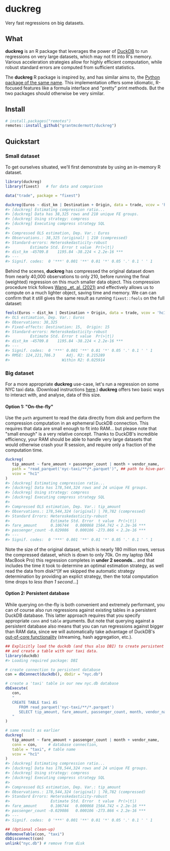 # duckreg

Very fast regressions on big datasets.

## What

**duckreg** is an R package that leverages the power of
[DuckDB](https://duckdb.org/) to run regressions on very large datasets, 
which may not fit into R's memory. Various acceleration strategies allow for 
highly efficient computation, while robust standard errors are computed from 
sufficient statistics.

The **duckreg** R package is inspired by, and has similar aims to, the
[Python package of the same name](https://github.com/py-econometrics/duckreg).
This implementation offers some idiomatic, R-focused features like a formula
interface and "pretty" print methods. But the two packages should otherwise
be very similar.

## Install

```r
# install.packages("remotes")
remotes::install_github("grantmcdermott/duckreg")
```

## Quickstart

### Small dataset

To get ourselves situated, we'll first demonstrate by using an in-memory R
dataset.

```r
library(duckreg)
library(fixest)   # for data and comparison

data("trade", package = "fixest")

duckreg(Euros ~ dist_km | Destination + Origin, data = trade, vcov = 'hc1')
#> [duckreg] Estimating compression ratio...
#> [duckreg] Data has 38,325 rows and 210 unique FE groups.
#> [duckreg] Using strategy: compress
#> [duckreg] Executing compress strategy SQL
#> 
#> Compressed OLS estimation, Dep. Var.: Euros 
#> Observations.: 38,325 (original) | 210 (compressed) 
#> Standard-errors: Heteroskedasticity-robust
#>         Estimate Std. Error t value  Pr(>|t|)    
#> dist_km -45709.8    1195.84 -38.224 < 2.2e-16 ***
#> ---
#> Signif. codes:  0 '***' 0.001 '**' 0.01 '*' 0.05 '.' 0.1 ' ' 1
```

Behind the scenes, **duckreg** has compressed the original dataset down from
nearly 40,000 observations to only 210, before running the final (weighted)
regression on this much smaller data object. This compression procedure trick
follows [Wang _et. al. (2021)](https://doi.org/10.48550/arXiv.2102.11297) and
effectively allows us to compute on a much lighter object, saving time and
memory. We can can confirm that it still gives the same result as running 
`fixest::feols` on the full dataset:

```r
feols(Euros ~ dist_km | Destination + Origin, data = trade, vcov = 'hc1')
#> OLS estimation, Dep. Var.: Euros
#> Observations: 38,325
#> Fixed-effects: Destination: 15,  Origin: 15
#> Standard-errors: Heteroskedasticity-robust 
#>         Estimate Std. Error t value  Pr(>|t|)    
#> dist_km -45709.8    1195.84 -38.224 < 2.2e-16 ***
#> ---
#> Signif. codes:  0 '***' 0.001 '**' 0.01 '*' 0.05 '.' 0.1 ' ' 1
#> RMSE: 124,221,786.3     Adj. R2: 0.215289
#>                       Within R2: 0.025914
```

### Big dataset

For a more appropriate **duckreg** use-case, let's run a regression on some NYC
taxi data. (Download instructions
[here](https://grantmcdermott.com/duckdb-polars/requirements.html).)
**duckreg** offers two basic ways to interact with, and analyse, data of this
size.

#### Option 1: "On-the-fly"

Use the `path` argument to read the data directly from disk and perform the
compression computation in an ephemeral DuckDB connection. This requires that
data are small enough to fit into RAM... but please note that "small enough" is
a very relative concept. Thanks to DuckDB's incredible efficiency, your RAM
should be able to handle very large datasets that would otherwise crash your R
session, and require only a fraction of the computation time.

```r
duckreg(
   tip_amount ~ fare_amount + passenger_count | month + vendor_name,
   path = "read_parquet('nyc-taxi/**/*.parquet')", ## path to hive-partitoned dataset
   vcov = "hc1"
)
#> [duckreg] Estimating compression ratio...
#> [duckreg] Data has 178,544,324 rows and 24 unique FE groups.
#> [duckreg] Using strategy: compress
#> [duckreg] Executing compress strategy SQL
#> 
#> Compressed OLS estimation, Dep. Var.: tip_amount 
#> Observations.: 178,544,324 (original) | 70,782 (compressed)
#> Standard Errors: Heteroskedasticity-robust
#>                  Estimate Std. Error  t value  Pr(>|t|)    
#> fare_amount      0.106744   0.000068 1564.742 < 2.2e-16 ***
#> passenger_count -0.029086   0.000106 -273.866 < 2.2e-16 ***
#> ---
#> Signif. codes:  0 '***' 0.001 '**' 0.01 '*' 0.05 '.' 0.1 ' ' 1
```

Note the size of the original dataset, which is nearly 180 million rows, versus
the compressed dataset, which is down to only 70k. On my laptop (M4 MacBook Pro)
this regression completes in **under 2 seconds**... and that includes the time
it took to determine an optimal estimation strategy, as well read the data from
disk!^[If we skipped the automatic strategy determination by providing an
explict strategy, then the total computation time drops to
_less than 1 second_...]

#### Option 2: Persistent database

While querying on-the-fly is both convenient and extremely performant, you can
of course also run regressions against existing tables in a persistent DuckDB
database. This latter approach requires that you specify appropriate `conn` and
`table` arguments. But note that querying against a persistent database also
means that you can run regressions against bigger than RAM data, since we will
automatically take advantage of DuckDB's
[out-of-core functionality](https://duckdb.org/2024/07/09/memory-management.html) 
(streaming, hash aggregation, etc.).

```r
## Explicitly load the duckdb (and thus also DBI) to create persistent database
## and create a table with our taxi data.
library(duckdb)
#> Loading required package: DBI

# create connection to persistent database
con = dbConnect(duckdb(), dbdir = "nyc.db")

# create a 'taxi' table in our new nyc.db database
dbExecute(
   con,
   "
   CREATE TABLE taxi AS
      FROM read_parquet('nyc-taxi/**/*.parquet')
      SELECT tip_amount, fare_amount, passenger_count, month, vendor_name
   "
)

# same result as earlier
duckreg(
   tip_amount ~ fare_amount + passenger_count | month + vendor_name,
   conn = con,     # database connection,
   table = "taxi", # table name
   vcov = "hc1"
)
#> [duckreg] Estimating compression ratio...
#> [duckreg] Data has 178,544,324 rows and 24 unique FE groups.
#> [duckreg] Using strategy: compress
#> [duckreg] Executing compress strategy SQL
#> 
#> Compressed OLS estimation, Dep. Var.: tip_amount 
#> Observations.: 178,544,324 (original) | 70,782 (compressed) 
#> Standard Errors: Heteroskedasticity-robust
#>                  Estimate Std. Error  t value  Pr(>|t|)    
#> fare_amount      0.106744   0.000068 1564.742 < 2.2e-16 ***
#> passenger_count -0.029086   0.000106 -273.866 < 2.2e-16 ***
#> ---
#> Signif. codes:  0 '***' 0.001 '**' 0.01 '*' 0.05 '.' 0.1 ' ' 1

## (Optional clean-up)
dbRemoveTable(con, "taxi")
dbDisconnect(con)
unlink("nyc.db") # remove from disk
```